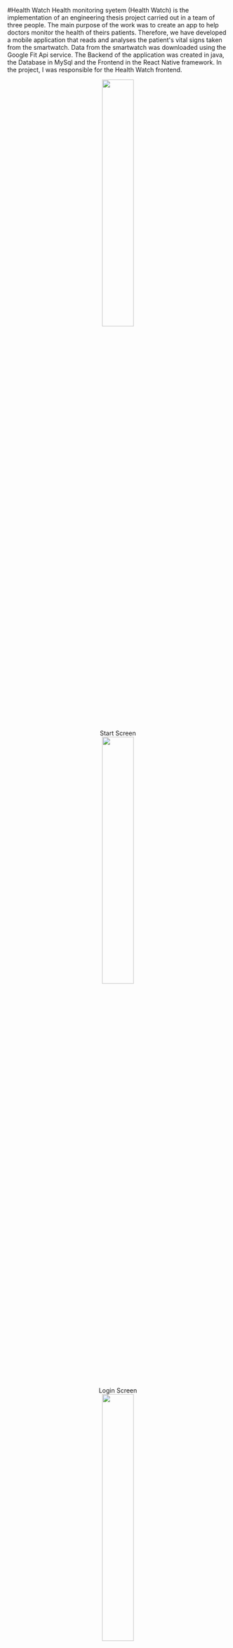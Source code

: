 #Health Watch
Health monitoring syetem (Health Watch) is the implementation of an engineering thesis project carried out in a team of three people. The main purpose of the work was to create an app to help doctors monitor the health of theirs patients. Therefore, we have developed a mobile application that reads and analyses the patient's vital signs taken from the smartwatch. Data from the smartwatch was downloaded using the Google Fit Api service. The Backend of the application was created in java, the Database in MySql and the Frontend in the React Native framework. In the project, I was responsible for the Health Watch frontend. 


<div align="center">
  <p align="row">
   <img width="38%" src=https://user-images.githubusercontent.com/65900710/226185174-39868894-b8b6-4f49-9617-f5c86b295677.jpg></br>
    Start Screen </br>
    <img width="38%" src=https://user-images.githubusercontent.com/65900710/226184303-f02ced40-e06f-4c4b-a166-800b684f1a69.jpg></br>
    Login Screen </br>
    <img width="38%" src=https://user-images.githubusercontent.com/65900710/226198354-1e5dfb64-3bc7-4ae2-b98d-29d4bafd4775.jpg> </br>
    Registration screen with the validate form.</br>
    <img width="38%" src=https://user-images.githubusercontent.com/65900710/226198984-df1db4d9-652a-4675-88fe-11c578e26b43.jpg>
    <img width="38%" src=https://user-images.githubusercontent.com/65900710/226198554-4e4c5480-e4d9-4ea6-9f4f-93affc71e42a.jpg>
    </br>
    There are four user roles in the application. Guardian, pupil and patient use the first screen to register. The fourth role doctor has an additional registration      screen.</br>
    <img width="38%" src=https://user-images.githubusercontent.com/65900710/226199128-2ba68d3e-2fef-49b6-bd01-b12d144143cf.png></br>
    Password recovery screen</br>
    <img width="38%" src=https://user-images.githubusercontent.com/65900710/226199246-f57d90e7-d62a-4430-b4e3-eba26a1f5e7c.jpg></br>
    Home screen that shows the user's basic readings, a graph and notifications when readings exceed acceptable limits.
    The application can be navigated by  bottom menu and the fly-out side menu</br>
    <img width="38%" src=https://user-images.githubusercontent.com/65900710/226210258-5723eced-97df-4fdd-af73-b41559d08f45.png>
    <img width="37.5%" src=https://user-images.githubusercontent.com/65900710/226210312-919f4fb2-f3ad-452c-b79a-e061db0876e3.png></br>
    Depending on the role of the user, the menu differs.</br>
    <img width="38%" src=https://user-images.githubusercontent.com/65900710/226210545-44afa46b-07e7-413c-aa05-371507a63798.png></br>
    Doctor details screen</br>
    
<img width="38%" src=https://user-images.githubusercontent.com/65900710/226210670-47a2fb9a-8ec9-41f0-807b-8c8bfc74218b.jpg></br>
Detailed readings screen</br>
<img width="38%" src=https://user-images.githubusercontent.com/65900710/226210753-1277ecd0-f872-49f1-ac1a-e39dae0779a0.png></br>
Associated users screen</br>
<img width="38%" src=https://user-images.githubusercontent.com/65900710/226210880-ebb4e456-8e6a-4d31-a4bb-912e6a2d14f9.png></br>
Guardian details screen</br>
<img width="33%" src=https://user-images.githubusercontent.com/65900710/226211006-e20b5bc1-f998-4624-abbe-9553d9f154a4.png>
<img width="33%" src=https://user-images.githubusercontent.com/65900710/226211009-000da90d-98c3-4256-a5df-315da3b7cf99.png>
<img width="33%" src=https://user-images.githubusercontent.com/65900710/226211011-4cb1abfb-6cbe-471a-bbd1-2298e0d47ba7.png></br>
Pupil details screens</br>
<img width="38%" src=https://user-images.githubusercontent.com/65900710/226211106-41f7031c-747f-4b45-a432-70b3bab5ab30.png></br>
Users enter the connection through a randomly generated code.</br>
<img width="38%" src=https://user-images.githubusercontent.com/65900710/226211223-da4f5469-3ac6-4ee8-b01f-29a72d2675d9.png></br>
Account info screen</br>
<img width="38%" src=https://user-images.githubusercontent.com/65900710/226211314-0bb869c9-0e7b-4e3d-ada9-656902909544.png></br>
Edit profile screen</br>
<img width="38%" src=https://user-images.githubusercontent.com/65900710/226598841-b8faf30f-1fa6-47a5-a9ca-7ed36e858497.png></br>
Patients list</br>
<img width="33%" src=https://user-images.githubusercontent.com/65900710/226599483-e5de324e-cd29-40cc-8bfb-c0b700e09cf2.png>
<img width="33%" src=https://user-images.githubusercontent.com/65900710/226599504-e3558caf-96a6-4b0d-938b-ca68b1a711a5.jpg>
<img width="33%" src=https://user-images.githubusercontent.com/65900710/226599518-3ded8d2c-4e73-4cb2-b618-0ef784cd0850.jpg>
<img width="33%" src=https://user-images.githubusercontent.com/65900710/226599538-298c9140-fc00-4739-816b-fbd9e7f60a40.jpg></br>
Patient information screens</br>
<img width="38%" src=https://user-images.githubusercontent.com/65900710/226600547-dd68cfde-9261-489a-8f87-ee7fa988f47a.jpg></br>
Settings</br>
<img width="38%" src=https://user-images.githubusercontent.com/65900710/226600888-8c490380-18b7-4e6b-99df-ed46f9a2060b.png></br>
Delete account</br>
<img width="38%" src=https://user-images.githubusercontent.com/65900710/226601205-0a96881a-fac9-4af1-a920-1a6f60c4686b.jpg></br>
Change password</br>
<img width="33%" src=https://user-images.githubusercontent.com/65900710/226601839-570df6bc-461a-4098-8df3-0f4bbe1c09c2.jpg>
<img width="33%" src=https://user-images.githubusercontent.com/65900710/226601851-f53ee299-5192-4fab-a29c-2616c08d158b.jpg>
<img width="33%" src=https://user-images.githubusercontent.com/65900710/226601858-cba7ea37-b910-42c9-8b29-4ca4d99eb4bc.jpg>
<img width="33%" src=https://user-images.githubusercontent.com/65900710/226601867-4b327a35-6485-4bc1-b3ac-60d7720da47e.jpg>
<img width="33%" src=https://user-images.githubusercontent.com/65900710/226601874-bd14b0f3-328b-411f-9cbe-0310beaf3733.jpg>
<img width="33%" src=https://user-images.githubusercontent.com/65900710/226601879-aadd9e3c-db2d-454b-8ba2-5f36a6ad86e0.jpg></br>
The app includes notifications to inform you of the status of the action.</br>







  </p>  
  </div>
  There are few unfinished elements in the application that need improvement. Due to the short deadline for its implementation, however, I have tried to maintain it according to the rules of clean code.


